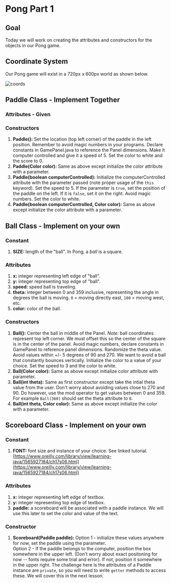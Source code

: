 # Pong Part 1

## Goal

Today we will work on creating the attributes and constructors for the objects in our Pong game.

## Coordinate System

Our Pong game will exist in a 720px x 600px world as shown below.  

![coords](https://i.imgur.com/Z29l2qw.png)

## Paddle Class - Implement Together

### Attributes - Given

### Constructors

1. **Paddle():** Set the location (top left corner) of the paddle in the left position. Remember to avoid magic numbers in your programs. Declare constants in GamePanel.java to reference the Panel dimensions. Make it computer controlled and give it a speed of 5. Set the color to white and the score to 0.
2. **Paddle(Color color):** Same as above except initialize the color attribute with a parameter.
3. **Paddle(boolean computerControlled):** Initialize the computerControlled attribute with the parameter passed (note proper usage of the `this` keyword). Set the speed to 5. If the parameter is `true`, set the position of the paddle on the left. If it is `false`, set it on the right. Avoid magic numbers. Set the color to white.
4. **Paddle(boolean computerControlled, Color color):** Same as above except initialize the color attribute with a parameter.  

## Ball Class - Implement on your own

### Constant

1. **SIZE:** length of the "ball". In Pong, a *ball* is a square.

### Attributes

1. **x:** integer representing left edge of "ball".
2. **y:** integer representing top edge of "ball".
3. **speed:** speed ball is traveling.
4. **theta:** integer between 0 and 359 inclusive, representing the angle in degrees the ball is moving. `0` = moving directly east, `180` = moving west, etc.
5. **color:** color of the ball.

### Constructors

1. **Ball():** Center the ball in middle of the Panel. *Note:* ball coordinates represent top left corner. We must offset this so the center of the square is in the center of the panel. Avoid magic numbers, declare constants in GamePanel to reference panel dimensions. Randomize the theta value. Avoid values within +/- 5 degrees of 90 and 270. We want to avoid a ball that constantly bounces vertically. Initialize the color to a value of your choice. Set the speed to 3 and the color to white.
2. **Ball(Color color):** Same as above except initialize color attribute with parameter.
3. **Ball(int theta):** Same as first constructor except take the intial theta value from the user. Don't worry about avoiding values close to 270 and 90. Do however, use the mod operator to get values between 0 and 359. For example `Ball(360)` should set the theta attribute to `0`.
4. **Ball(int theta, Color color):** Same as above except initialize the color with a parameter.

## Scoreboard Class - Implement on your own

### Constant

1. **FONT:** font size and instance of your choice. See linked tutorial.[https://www.oreilly.com/library/view/learning-java/1565927184/ch17s06.html](https://www.oreilly.com/library/view/learning-java/1565927184/ch17s06.html)

### Attributes

1. **x:** integer representing left edge of textbox.
2. **y:** integer representing top edge of textbox.
3. **paddle:** a scoreboard will be associated with a paddle instance. We will use this later to set the color and value of the text. 

### Constructor

1. **Scoreboard(Paddle paddle):** Option 1 - initialize these values anywhere for now, set the paddle using the parameter.  
Option 2 - If the paddle belongs to the computer, position the box somewhere in the upper left. (Don't worry about exact positoning for now -- fonts require some trial and error). If not, position it somewhere in the upper right. The challenge here is the attributes of a Paddle instance are `private`, so you will need to write `getter` methods to access these. We will cover this in the next lesson.
